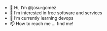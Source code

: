 - 👋 Hi, I’m @josu-gomez
- 👀 I’m interested in free software and services
- 🌱 I’m currently learning devops
- 📫 How to reach me ... find me!

<!---
josu-gomez/josu-gomez is a ✨ special ✨ repository because its `README.md` (this file) appears on your GitHub profile.
You can click the Preview link to take a look at your changes.
--->

